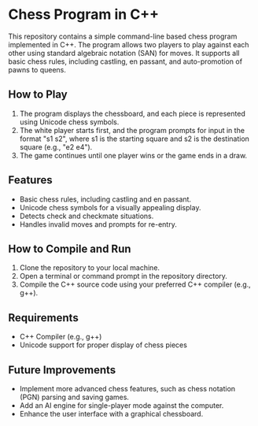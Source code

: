 # Chess Program in C++

This repository contains a simple command-line based chess program implemented in C++. The program allows two players to play against each other using standard algebraic notation (SAN) for moves. It supports all basic chess rules, including castling, en passant, and auto-promotion of pawns to queens.

## How to Play

1. The program displays the chessboard, and each piece is represented using Unicode chess symbols.
2. The white player starts first, and the program prompts for input in the format "s1 s2", where s1 is the starting square and s2 is the destination square (e.g., "e2 e4").
3. The game continues until one player wins or the game ends in a draw.

## Features

- Basic chess rules, including castling and en passant.
- Unicode chess symbols for a visually appealing display.
- Detects check and checkmate situations.
- Handles invalid moves and prompts for re-entry.

## How to Compile and Run

1. Clone the repository to your local machine.
2. Open a terminal or command prompt in the repository directory.
3. Compile the C++ source code using your preferred C++ compiler (e.g., g++).

## Requirements

- C++ Compiler (e.g., g++)
- Unicode support for proper display of chess pieces

## Future Improvements

- Implement more advanced chess features, such as chess notation (PGN) parsing and saving games.
- Add an AI engine for single-player mode against the computer.
- Enhance the user interface with a graphical chessboard.